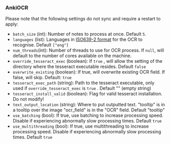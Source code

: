 ### AnkiOCR

Please note that the following settings do not sync and require a restart to apply:

- `batch_size` (int): Number of notes to process at once. Default `5`.
- `languages` (list): Languages in [ISO639-2 format](https://www.loc.gov/standards/iso639-2/php/code_list.php) for the
  OCR to recognise. Default `["eng"]`
- `num_threads`(int): Number of threads to use for OCR process. If `null`, will default to the number of cores available
  on the machine.
- `override_tesseract_exec` (boolean): If `true` , will allow the setting of the directory where the tesseract
  executable resides. Default `false`
- `overwrite_existing` (boolean): If true, will overwrite existing OCR field. If false, will skip. Default: `true`
- `tesseract_exec_path` (string): Path to the tesseract executable, only used if `override_tesseract_exec` is `true` .
  Default "" (empty string)
- `tesseract_install_valid` (boolean): Flag for valid tesseract installation. Do not modify!
- `text_output_location` (string): Where to put outputted text. "tooltip" is in a tooltip over the image "ocr_field" is
  in the "OCR" field. Default "tooltip"
- `use_batching` (bool): If true, use batching to increase processing speed. Disable if experiencing abnormally slow
  processing times. Default `true`
- `use_multithreading` (bool): If true, use multithreading to increase processing speed. Disable if experiencing
  abnormally slow processing times. Default `true`
